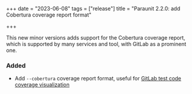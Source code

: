 +++
date = "2023-06-08"
tags = ["release"]
title = "Paraunit 2.2.0: add Cobertura coverage report format"

+++

This new minor versions adds support for the Cobertura coverage report, which is supported by many services and tool, with GitLab as a prominent one.

### Added
* Add `--cobertura` coverage report format, useful for [GitLab test code coverage visualization](https://docs.gitlab.com/ee/ci/testing/test_coverage_visualization.html#php-example)
